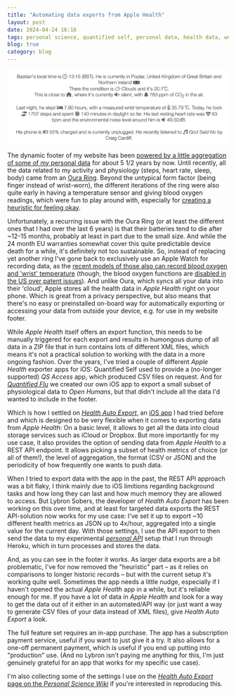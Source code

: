```yaml
---
title: "Automating data exports from Apple Health"
layout: post
date: 2024-04-24 16:16
tags: personal science, quantified self, personal data, health data, wearables, apple health, apple watch
blog: true
category: blog
---
```


[![A screenshot of this website's footer. Showing different personal data, including physiological, weather, location etc."](/assets/images/2024-04-24-footer.png)](/assets/images/2024-04-24-footer.png)

The dynamic footer of my website has been [powered by a little aggregation of some of my personal data](https://tzovar.as/a-personal-api/) for about 5 1/2 years by now. Until recently, all the data related to my activity and physiology (steps, heart rate, sleep, body) came from an [Oura Ring](https://wiki.openhumans.org/wiki/Oura_Ring). Beyond the untypical form factor (being finger instead of wrist-worn), the different iterations of the ring were also quite early in having a temperature sensor and giving blood oxygen readings, which were fun to play around with, especially for [creating a heuristic for feeling okay](https://tzovar.as/heuristic/). 

Unfortunately, a recurring issue with the Oura Ring (or at least the different ones that I had over the last 6 years) is that their batteries tend to die after ~12-15 months, probably at least in part due to the small size. And while the 24 month EU warranties somewhat cover this quite predictable device death for a while, it's definitely not too sustainable. So, instead of replacing yet another ring I've gone back to exclusively use an Apple Watch for recording data, as the [recent models of those also can record blood oxygen and 'wrist' temperature](https://wiki.openhumans.org/wiki/Apple_Watch) (though, the blood oxygen functions are [disabled in the US over patent issues](https://www.theverge.com/2024/1/17/24041945/apple-watch-series-9-ultra-2-blood-oxygen-ban)). And unlike Oura, which syncs all your data into their 'cloud', Apple stores all the health data in _Apple Health_ right on your phone. Which is great from a privacy perspective, but also means that there's no easy or preinstalled on-board way for automatically exporting or accessing your data from outside your device, e.g. for use in my website footer.

While _Apple Health_ itself offers an export function, this needs to be manually triggered for each export and results in humongous dump of all data in a ZIP file that in turn contains lots of different XML files, which means it's not a practical solution to working with the data in a more ongoing fashion. Over the years, I've tried a couple of different _Apple Health_ exporter apps for iOS: Quantified Self used to provide a (no-longer supported) _QS Access_ app, which produced CSV files on request. And for [_Quantified Flu_](https://quantifiedflu.org/) we created our own iOS app to export a small subset of physiological data to _Open Humans_, but that didn't include all the data I'd wanted to include in the footer. 

Which is how I settled on [_Health Auto Export_](https://wiki.openhumans.org/wiki/Health_Auto_Export_(Apple)), an [iOS app](https://www.healthexportapp.com/) I had tried before and which is designed to be very flexible when it comes to exporting data from _Apple Health_: On a basic level, it allows to get all the data into cloud storage services such as iCloud or Dropbox. But more importantly for my use case, it also provides the option of sending data from _Apple Health_ to a REST API endpoint. It allows picking a subset of health metrics of choice (or all of them!), the level of aggregation, the format (CSV or JSON) and the periodicity of how frequently one wants to push data.

When I tried to export data with the app in the past, the REST API approach was a bit flaky, I think mainly due to iOS limitions regarding background tasks and how long they can last and how much memory they are allowed to access. But Lybron Sobers, the developer of _Health Auto Export_ has been working on this over time, and at least for targeted data exports the REST API-solution now works for my use case: I've set it up to export ~10 different health metrics as JSON up to 4x/hour, aggregated into a single value for the current day. With those settings, I use the API export to then send the data to my experimental [_personal API_](https://github.com/gedankenstuecke/personal-api) setup that I run through Heroku, which in turn processes and stores the data.

And, as you can see in the footer it works. As larger data exports are a bit problematic, I've for now removed the "heuristic" part – as it relies on comparisons to longer historic records – but with the current setup it's working quite well. Sometimes the app needs a little nudge, especially if I haven't opened the actual _Apple Health_ app in a while, but it's reliable enough for me. If you have a lot of data in _Apple Health_ and look for a way to get the data out of it either in an automated/API way (or just want a way to generate CSV files of your data instead of XML files), give _Health Auto Export_ a look. 

The full feature set requires an in-app purchase. The app has a subscription payment service, useful if you want to just give it a try. It also allows for a one-off permanent payment, which is useful if you end up putting into "production" use. (And no Lybron isn't paying me anything for this, I'm just genuinely grateful for an app that works for my specific use case). 

I'm also collecting some of the settings I use on the [_Health Auto Export_ page on the _Personal Science Wiki_](https://wiki.openhumans.org/wiki/Health_Auto_Export_(Apple)) if you're interested in reproducing this.